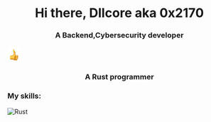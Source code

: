 <h1 align="center">Hi there, Dllcore aka 0x2170
<h3 align="center">A Backend,Cybersecurity developer</h3>
<img src="finger.gif" height="32"/></h1>
<h3 align="center">A Rust programmer</h3>
<p align="center">
<p\>

<div>
  <h3>My skills:</h4>
  <img src="https://img.shields.io/badge/rust-%23000000.svg?style=for-the-badge&logo=rust&logoColor=white", alt="Rust">
</div>
